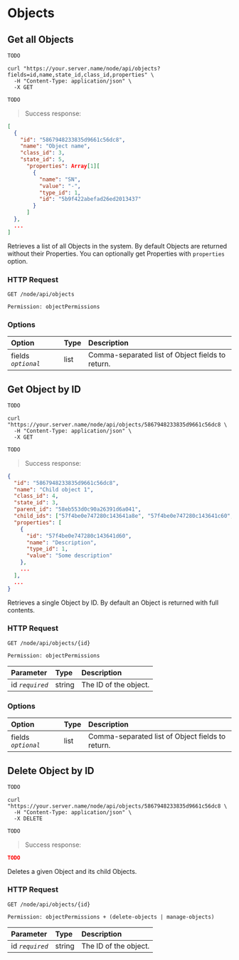 # Objects

## Get all Objects

```python
TODO
```

```shell
curl "https://your.server.name/node/api/objects?fields=id,name,state_id,class_id,properties" \
  -H "Content-Type: application/json" \
  -X GET
```

```javascript
TODO
```

> Success response:

```json
[
  {
    "id": "5867948233835d9661c56dc8",
    "name": "Object name",
    "class_id": 3,
    "state_id": 5,
      "properties": Array[1][
        {
          "name": "SN",
          "value": "-",
          "type_id": 1,
          "id": "5b9f422abefad26ed2013437"
        }
      ]
  },
  ...
]
```

Retrieves a list of all Objects in the system. By default Objects are returned without their Properties. You can optionally get Properties with `properties` option.

### HTTP Request

`GET /node/api/objects`

`Permission: objectPermissions`

### Options

Option | Type | Description
:----- | :--- | :----------
fields *`optional`* | list | Comma-separated list of Object fields to return.

## Get Object by ID

```python
TODO
```

```shell
curl "https://your.server.name/node/api/objects/5867948233835d9661c56dc8 \
  -H "Content-Type: application/json" \
  -X GET
```

```javascript
TODO
```

> Success response:

```json
{
  "id": "5867948233835d9661c56dc8",
  "name": "Child object 1",
  "class_id": 4,
  "state_id": 3,
  "parent_id": "58eb553d0c90a26391d6a041",
  "child_ids": ["57f4be0e747280c143641a8e", "57f4be0e747280c143641c60", ...],
  "properties": [
    {
      "id": "57f4be0e747280c143641d60",
      "name": "Description",
      "type_id": 1,
      "value": "Some description"
    },
    ...
  ],
  ...
}
```

Retrieves a single Object by ID. By default an Object is returned with full contents.

### HTTP Request

`GET /node/api/objects/{id}`

`Permission: objectPermissions`

Parameter | Type | Description
:-------- | :--- | :----------
id *`required`* | string | The ID of the object.

### Options

Option | Type | Description
:----- | :--- | :----------
fields *`optional`* | list | Comma-separated list of Object fields to return.

## Delete Object by ID

```python
TODO
```

```shell
curl "https://your.server.name/node/api/objects/5867948233835d9661c56dc8 \
  -H "Content-Type: application/json" \
  -X DELETE
```

```javascript
TODO
```

> Success response:

```json
TODO
```

Deletes a given Object and its child Objects.

### HTTP Request

`GET /node/api/objects/{id}`

`Permission: objectPermissions + (delete-objects | manage-objects)`

Parameter | Type | Description
:-------- | :--- | :----------
id *`required`* | string | The ID of the object.
